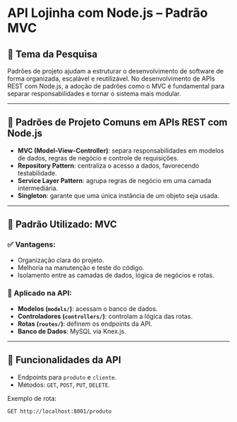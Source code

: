# API Lojinha com Node.js – Padrão MVC

## 🎯 Tema da Pesquisa
Padrões de projeto ajudam a estruturar o desenvolvimento de software de forma organizada, escalável e reutilizável. No desenvolvimento de APIs REST com Node.js, a adoção de padrões como o MVC é fundamental para separar responsabilidades e tornar o sistema mais modular.

---

## 🧩 Padrões de Projeto Comuns em APIs REST com Node.js

- **MVC (Model-View-Controller)**: separa responsabilidades em modelos de dados, regras de negócio e controle de requisições.
- **Repository Pattern**: centraliza o acesso a dados, favorecendo testabilidade.
- **Service Layer Pattern**: agrupa regras de negócio em uma camada intermediária.
- **Singleton**: garante que uma única instância de um objeto seja usada.

---

## 📌 Padrão Utilizado: MVC

### ✅ Vantagens:
- Organização clara do projeto.
- Melhoria na manutenção e teste do código.
- Isolamento entre as camadas de dados, lógica de negócios e rotas.

### 🔧 Aplicado na API:
- **Modelos (`models/`)**: acessam o banco de dados.
- **Controladores (`controllers/`)**: controlam a lógica das rotas.
- **Rotas (`routes/`)**: definem os endpoints da API.
- **Banco de Dados**: MySQL via Knex.js.

---

## 🚀 Funcionalidades da API

- Endpoints para `produto` e `cliente`.
- Métodos: `GET`, `POST`, `PUT`, `DELETE`.

Exemplo de rota:  
```http
GET http://localhost:8001/produto
